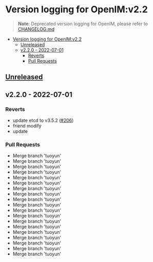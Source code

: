 # Version logging for OpenIM:v2.2

> **Note**:
> Deprecated version logging for OpenIM, please refer to [CHANGELOG.md](../CHANGELOG.md)

<!-- BEGIN MUNGE: GENERATED_TOC -->

- [Version logging for OpenIM:v2.2](#version-logging-for-openimv22)
  - [Unreleased](#unreleased)
  - [v2.2.0 - 2022-07-01](#v220---2022-07-01)
    - [Reverts](#reverts)
    - [Pull Requests](#pull-requests)


<!-- END MUNGE: GENERATED_TOC -->

<a name="unreleased"></a>
## [Unreleased]


<a name="v2.2.0"></a>
## v2.2.0 - 2022-07-01
### Reverts
- update etcd to v3.5.2 ([#206](https://github.com/OpenIMSDK/Open-IM-Server/issues/206))
- friend modify
- update

### Pull Requests
- Merge branch 'tuoyun'
- Merge branch 'tuoyun'
- Merge branch 'tuoyun'
- Merge branch 'tuoyun'
- Merge branch 'tuoyun'
- Merge branch 'tuoyun'
- Merge branch 'tuoyun'
- Merge branch 'tuoyun'
- Merge branch 'tuoyun'
- Merge branch 'tuoyun'
- Merge branch 'tuoyun'
- Merge branch 'tuoyun'
- Merge branch 'tuoyun'
- Merge branch 'tuoyun'
- Merge branch 'tuoyun'
- Merge branch 'tuoyun'
- Merge branch 'tuoyun'
- Merge branch 'tuoyun'
- Merge branch 'tuoyun'


[Unreleased]: https://github.com/OpenIMSDK/Open-IM-Server/compare/v2.2.0...HEAD
